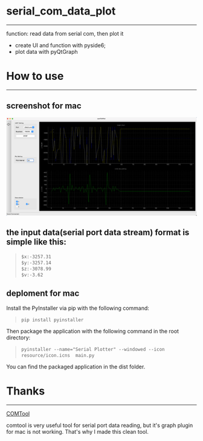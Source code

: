 # serial_com_data_plot
--------
function: read data from serial com, then plot it
- create UI and function with pyside6; 
- plot data with pyQtGraph 

# How to use
--------

## screenshot for mac

![screenshot](resource/screenShot.jpg)

## the input data(serial port data stream) format is simple like this:

>```shell
> $x:-3257.31
> $y:-3257.14
> $z:-3078.99
> $v:-3.62
>```

## deploment for mac

Install the PyInstaller via pip with the following command:
>```shell
> pip install pyinstaller
> ```


Then package the application with the following command in the root directory:
> ```shell
> pyinstaller --name="Serial Plotter" --windowed --icon resource/icon.icns  main.py
> ```
You can find the packaged application in the dist folder.

# Thanks
--------

[COMTool](https://github.com/neutree/COMTool)

comtool is very useful tool for serial port data reading, but it's graph plugin for mac is not working. That's why I made this clean tool.
